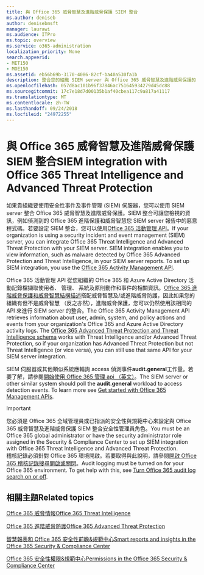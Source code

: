 ```yaml
---
title: 與 Office 365 威脅智慧及進階威脅保護 SIEM 整合
ms.author: deniseb
author: denisebmsft
manager: laurawi
ms.audience: ITPro
ms.topic: overview
ms.service: o365-administration
localization_priority: None
search.appverid:
- MET150
- MOE150
ms.assetid: eb56b69b-3170-4086-82cf-ba40a530fa1b
description: 整合您的組織 SIEM server 與 Office 365 威脅智慧及進階威脅保護的 Office 365 活動管理 api。
ms.openlocfilehash: 057d8ac101b96f37846ac751645934279d45dc88
ms.sourcegitcommit: 17c7e18d7d00135b1af40cbea117c9a817a41117
ms.translationtype: MT
ms.contentlocale: zh-TW
ms.lasthandoff: 09/24/2018
ms.locfileid: "24972255"
---
```

# <a name="siem-integration-with-office-365-threat-intelligence-and-advanced-threat-protection"></a><span data-ttu-id="c1ca7-103">與 Office 365 威脅智慧及進階威脅保護 SIEM 整合</span><span class="sxs-lookup"><span data-stu-id="c1ca7-103">SIEM integration with Office 365 Threat Intelligence and Advanced Threat Protection</span></span>

<span data-ttu-id="c1ca7-p101">如果貴組織要使用安全性事件及事件管理 (SIEM) 伺服器，您可以使用 SIEM server 整合 Office 365 威脅智慧及進階威脅保護。SIEM 整合可讓您檢視的資訊，例如偵測到的 Office 365 進階保護和威脅智慧您 SIEM server 報告中的惡意程式碼。若要設定 SIEM 整合，您可以使用[Office 365 活動管理 API](https://docs.microsoft.com/office/office-365-management-api/office-365-management-activity-api-reference)。</span><span class="sxs-lookup"><span data-stu-id="c1ca7-p101">If your organization is using a security incident and event management (SIEM) server, you can integrate Office 365 Threat Intelligence and Advanced Threat Protection with your SIEM server. SIEM integration enables you to view information, such as malware detected by Office 365 Advanced Protection and Threat Intelligence, in your SIEM server reports. To set up SIEM integration, you use the [Office 365 Activity Management API](https://docs.microsoft.com/office/office-365-management-api/office-365-management-activity-api-reference).</span></span> 

<span data-ttu-id="c1ca7-p102">Office 365 活動管理 API 從您組織的 Office 365 和 Azure Active Directory 活動記錄檔擷取使用者、 管理、 系統及原則動作和事件的相關資訊。[Office 365 進階威脅保護和威脅智慧結構描述](https://docs.microsoft.com/office/office-365-management-api/office-365-management-activity-api-schema#office-365-advanced-threat-protection-and-threat-intelligence-schema)搭配威脅智慧及/或進階威脅防護，因此如果您的組織有但不是威脅智慧 （反之亦然），進階威脅保護，您可以仍然使用該相同的 API 來進行 SIEM server 的整合。</span><span class="sxs-lookup"><span data-stu-id="c1ca7-p102">The Office 365 Activity Management API retrieves information about user, admin, system, and policy actions and events from your organization's Office 365 and Azure Active Directory activity logs. The [Office 365 Advanced Threat Protection and Threat Intelligence schema](https://docs.microsoft.com/office/office-365-management-api/office-365-management-activity-api-schema#office-365-advanced-threat-protection-and-threat-intelligence-schema) works with Threat Intelligence and/or Advanced Threat Protection, so if your organization has Advanced Threat Protection but not Threat Intelligence (or vice versa), you can still use that same API for your SIEM server integration.</span></span> 

<span data-ttu-id="c1ca7-p103">SIEM 伺服器或其他類似系統應輪詢 access 偵測事件**audit.general**工作量。若要了解，請參閱[開始使用 Office 365 管理 api （英文）](https://docs.microsoft.com/office/office-365-management-api/get-started-with-office-365-management-apis)。</span><span class="sxs-lookup"><span data-stu-id="c1ca7-p103">The SIEM server or other similar system should poll the **audit.general** workload to access detection events. To learn more see [Get started with Office 365 Management APIs](https://docs.microsoft.com/office/office-365-management-api/get-started-with-office-365-management-apis).</span></span> 

> [!IMPORTANT]
> <span data-ttu-id="c1ca7-111">您必須是 Office 365 全域管理員或已指派的安全性與規範中心來設定與 Office 365 威脅智慧及進階威脅保護 SIEM 整合安全性管理員角色。</span><span class="sxs-lookup"><span data-stu-id="c1ca7-111">You must be an Office 365 global administrator or have the security administrator role assigned in the Security & Compliance Center to set up SIEM integration with Office 365 Threat Intelligence and Advanced Threat Protection.</span></span><br/><span data-ttu-id="c1ca7-p104">稽核記錄必須針對 Office 365 環境開啟。若要取得與此說明，請參閱[開啟 Office 365 稽核記錄搜尋開啟或關閉](turn-audit-log-search-on-or-off.md)。</span><span class="sxs-lookup"><span data-stu-id="c1ca7-p104">Audit logging must be turned on for your Office 365 environment. To get help with this, see [Turn Office 365 audit log search on or off](turn-audit-log-search-on-or-off.md).</span></span>

## <a name="related-topics"></a><span data-ttu-id="c1ca7-114">相關主題</span><span class="sxs-lookup"><span data-stu-id="c1ca7-114">Related topics</span></span>

[<span data-ttu-id="c1ca7-115">Office 365 威脅情報</span><span class="sxs-lookup"><span data-stu-id="c1ca7-115">Office 365 Threat Intelligence</span></span>](office-365-ti.md)

[<span data-ttu-id="c1ca7-116">Office 365 進階威脅防護</span><span class="sxs-lookup"><span data-stu-id="c1ca7-116">Office 365 Advanced Threat Protection</span></span>](office-365-atp.md)

[<span data-ttu-id="c1ca7-117">智慧報表和 Office 365 安全性前瞻&amp;規範中心</span><span class="sxs-lookup"><span data-stu-id="c1ca7-117">Smart reports and insights in the Office 365 Security &amp; Compliance Center</span></span>](reports-and-insights-in-security-and-compliance.md)
  
[<span data-ttu-id="c1ca7-118">Office 365 安全性權限&amp;規範中心</span><span class="sxs-lookup"><span data-stu-id="c1ca7-118">Permissions in the Office 365 Security &amp; Compliance Center</span></span>](permissions-in-the-security-and-compliance-center.md)
  

